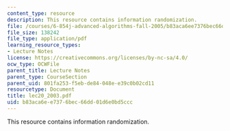```yaml
---
content_type: resource
description: This resource contains information randomization.
file: /courses/6-854j-advanced-algorithms-fall-2005/b83aca6ee7376bec66dd01d6e0bd5ccc_lec20_2003.pdf
file_size: 138242
file_type: application/pdf
learning_resource_types:
- Lecture Notes
license: https://creativecommons.org/licenses/by-nc-sa/4.0/
ocw_type: OCWFile
parent_title: Lecture Notes
parent_type: CourseSection
parent_uid: 801fa253-f5eb-de84-048e-e39c0b02cd11
resourcetype: Document
title: lec20_2003.pdf
uid: b83aca6e-e737-6bec-66dd-01d6e0bd5ccc
---
```

This resource contains information randomization.